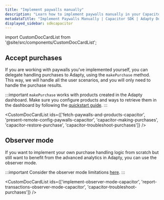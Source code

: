 ```yaml
---
title: "Implement paywalls manually"
description: "Learn how to implement paywalls manually in your Capacitor app with Adapty SDK."
metadataTitle: "Implement Paywalls Manually | Capacitor SDK | Adapty Docs"
displayed_sidebar: sdkcapacitor
---
```


import CustomDocCardList from '@site/src/components/CustomDocCardList';

## Accept purchases

If you are working with paywalls you've implemented yourself, you can delegate handling purchases to Adapty, using the `makePurchase` method. This way, we will handle all the user scenarios, and you will only need to handle the purchase results.

:::important
`makePurchase` works with products created in the Adapty dashboard. Make sure you configure products and ways to retrieve them in the dashboard by following the [quickstart guide](quickstart).
:::

<CustomDocCardList ids={['fetch-paywalls-and-products-capacitor', 'present-remote-config-paywalls-capacitor', 'capacitor-making-purchases', 'capacitor-restore-purchase', 'capacitor-troubleshoot-purchases']} />

## Observer mode

If you want to implement your own purchase handling logic from scratch but still want to benefit from the advanced analytics in Adapty, you can use the observer mode.

:::important
Consider the observer mode limitations [here](observer-vs-full-mode).
:::

<CustomDocCardList ids={['implement-observer-mode-capacitor', 'report-transactions-observer-mode-capacitor', 'capacitor-troubleshoot-purchases']} />
